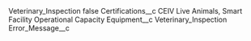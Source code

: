 <?xml version="1.0" encoding="UTF-8"?>
<CustomMetadata xmlns="http://soap.sforce.com/2006/04/metadata" xmlns:xsi="http://www.w3.org/2001/XMLSchema-instance" xmlns:xsd="http://www.w3.org/2001/XMLSchema">
    <label>Veterinary_Inspection</label>
    <protected>false</protected>
    <values>
        <field>Certifications__c</field>
        <value xsi:type="xsd:string">CEIV Live Animals, Smart Facility Operational Capacity</value>
    </values>
    <values>
        <field>Equipment__c</field>
        <value xsi:type="xsd:string">Veterinary_Inspection</value>
    </values>
    <values>
        <field>Error_Message__c</field>
        <value xsi:nil="true"/>
    </values>
</CustomMetadata>
